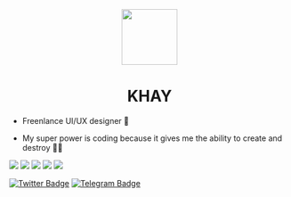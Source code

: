 
<div id="header" align="center">
  <img src="https://media.giphy.com/media/M9gbBd9nbDrOTu1Mqx/giphy.gif" width="100"/>
</div>

<h1 align="center"> KHAY</h1>

- Freenlance UI/UX designer 🚀

- My super power is coding because it gives me the ability to create and destroy  🐱‍👤

![](https://img.shields.io/badge/Code-Flutter-informational?style=flat&logo=flutter&logoColor=skyblue&color=4AB197)
![](https://img.shields.io/badge/Code-Dart-informational?style=flat&logo=dart&logoColor=skyblue&color=4AB197)
![](https://img.shields.io/badge/Code-C-informational?style=flat&logo=c&logoColor=skyblue&color=4AB197)
![](https://img.shields.io/badge/Code-Css-informational?style=flat&logo=css3&logoColor=orange&color=4AB197)
![](https://img.shields.io/badge/Code-Html-informational?style=flat&logo=html5&logoColor=red&color=4AB197)

[![Twitter Badge](https://img.shields.io/badge/Twitter-Profile-informational?style=flat&logo=twitter&logoColor=white&color=1CA2F1)](https://twitter.com/KhayBullish)
[![Telegram Badge](https://img.shields.io/badge/Telegram-Profile-informational?style=flat&logo=telegram&logoColor=white&color=1CA2F1)](https://t.me/Mr_Khay)
